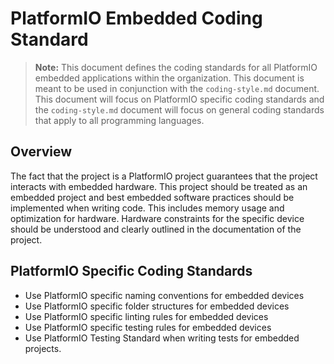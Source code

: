 # PlatformIO Embedded Coding Standard

> **Note:** This document defines the coding standards for all PlatformIO embedded applications within the organization.  This document is meant to be used in conjunction with the `coding-style.md` document.  This document will focus on PlatformIO specific coding standards and the `coding-style.md` document will focus on general coding standards that apply to all programming languages.

## Overview

The fact that the project is a PlatformIO project guarantees that the project interacts with embedded hardware.  This project should be treated as an embedded project and best embedded software practices should be implemented when writing code.  This includes memory usage and optimization for hardware.  Hardware constraints for the specific device should be understood and clearly outlined in the documentation of the project.

## PlatformIO Specific Coding Standards

- Use PlatformIO specific naming conventions for embedded devices
- Use PlatformIO specific folder structures for embedded devices
- Use PlatformIO specific linting rules for embedded devices
- Use PlatformIO specific testing rules for embedded devices
- Use PlatformIO Testing Standard when writing tests for embedded projects. 
